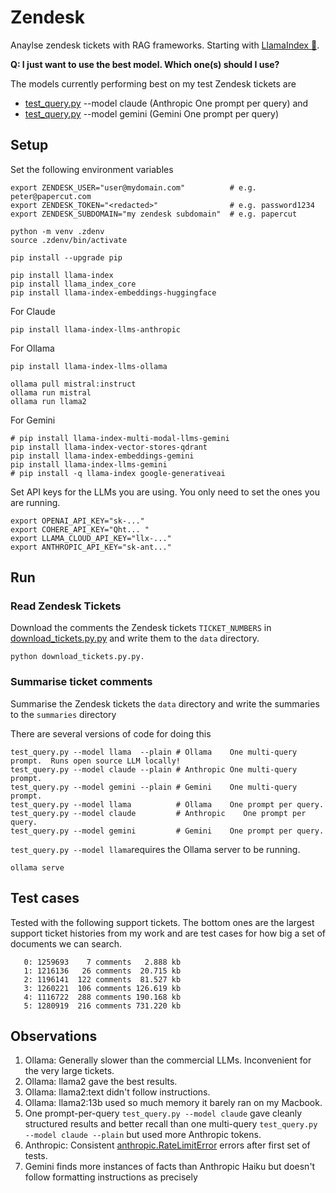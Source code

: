 # Zendesk
Anaylse zendesk tickets with RAG frameworks.
Starting with [LlamaIndex 🦙](https://www.llamaindex.ai/).

**Q: I just want to use the best model. Which one(s) should I use?**

The models currently performing best on my test Zendesk tickets are

* [test_query.py](test_query.py) --model claude (Anthropic One prompt per query) and
* [test_query.py](test_query.py) --model gemini (Gemini One prompt per query)

## Setup

Set the following environment variables
```
export ZENDESK_USER="user@mydomain.com"          # e.g. peter@papercut.com
export ZENDESK_TOKEN="<redacted>"                # e.g. password1234
export ZENDESK_SUBDOMAIN="my zendesk subdomain"  # e.g. papercut

python -m venv .zdenv
source .zdenv/bin/activate

pip install --upgrade pip

pip install llama-index
pip install llama_index_core
pip install llama-index-embeddings-huggingface
```

For Claude

```
pip install llama-index-llms-anthropic
```

For Ollama

```
pip install llama-index-llms-ollama

ollama pull mistral:instruct
ollama run mistral
ollama run llama2
```

For Gemini

```
# pip install llama-index-multi-modal-llms-gemini
pip install llama-index-vector-stores-qdrant
pip install llama-index-embeddings-gemini
pip install llama-index-llms-gemini
# pip install -q llama-index google-generativeai
```


Set API keys for the LLMs you are using. You only need to set the ones you are running.
```
export OPENAI_API_KEY="sk-..."
export COHERE_API_KEY="Qht... "
export LLAMA_CLOUD_API_KEY="llx-..."
export ANTHROPIC_API_KEY="sk-ant..."
```


## Run

### Read Zendesk Tickets

Download the comments the Zendesk tickets `TICKET_NUMBERS` in [download_tickets.py.py](download_tickets.py.py) and
write them to
the `data` directory.


```
python download_tickets.py.py.
```

### Summarise ticket comments

Summarise the Zendesk tickets the `data` directory and write the summaries to the `summaries`
directory

There are several versions of code for doing this
```
test_query.py --model llama  --plain # Ollama    One multi-query prompt.  Runs open source LLM locally!
test_query.py --model claude --plain # Anthropic One multi-query prompt.
test_query.py --model gemini --plain # Gemini    One multi-query prompt.
test_query.py --model llama          # Ollama    One prompt per query.
test_query.py --model claude         # Anthropic    One prompt per query.
test_query.py --model gemini         # Gemini    One prompt per query.
```

`test_query.py --model llama`requires the Ollama server to be running.
```
ollama serve
```

## Test cases

Tested with the following support tickets. The bottom ones are the largest support ticket histories
from my work and are test cases for how big a set of documents we can search.

```
   0: 1259693    7 comments   2.888 kb
   1: 1216136   26 comments  20.715 kb
   2: 1196141  122 comments  81.527 kb
   3: 1260221  106 comments 126.619 kb
   4: 1116722  288 comments 190.168 kb
   5: 1280919  216 comments 731.220 kb
```

## Observations

1. Ollama: Generally slower than the commercial LLMs. Inconvenient for the very large tickets.
1. Ollama: llama2 gave the best results.
1. Ollama: llama2:text didn't follow instructions.
1. Ollama: llama2:13b used so much memory it barely ran on my Macbook.
1. One prompt-per-query `test_query.py --model claude` gave cleanly structured results and  better
recall than one multi-query `test_query.py --model claude --plain` but used more Anthropic tokens.
1. Anthropic: Consistent [anthropic.RateLimitError](claude.png) errors after first set of tests.
1. Gemini finds more instances of facts than Anthropic Haiku but doesn't follow formatting
instructions as precisely
